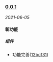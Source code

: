 ### [0.0.1](https://github.com/WenHaoHuang/h-table/compare/12bc131...v0.0.1)

_2021-06-05_

#### 新功能

##### 组件
- 功能完善([12bc131](https://github.com/WenHaoHuang/h-table/commit/12bc131))



